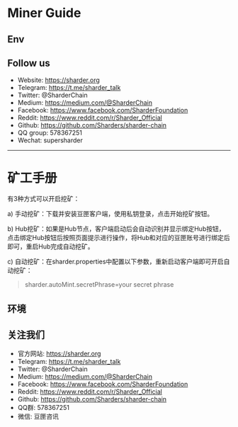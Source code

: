 # Miner Guide #


## Env ##
 

## Follow us ##
  - Website: https://sharder.org
  - Telegram: https://t.me/sharder_talk
  - Twitter: @SharderChain
  - Medium: https://medium.com/@SharderChain
  - Facebook: https://www.facebook.com/SharderFoundation
  - Reddit: https://www.reddit.com/r/Sharder_Official
  - Github: https://github.com/Sharders/sharder-chain
  - QQ group: 578367251
  - Wechat: supersharder

----

# 矿工手册 #

有3种方式可以开启挖矿：

a) 手动挖矿：下载并安装豆匣客户端，使用私钥登录，点击开始挖矿按钮。

b) Hub挖矿：如果是Hub节点，客户端启动后会自动识别并显示绑定Hub按钮，点击绑定Hub按钮后按照页面提示进行操作，将Hub和对应的豆匣账号进行绑定后即可，重启Hub完成自动挖矿。

c) 自动挖矿：在sharder.properties中配置以下参数，重新启动客户端即可开启自动挖矿：
> sharder.autoMint.secretPhrase=your secret phrase

## 环境 ##



## 关注我们 ##
  - 官方网站: https://sharder.org
  - Telegram: https://t.me/sharder_talk
  - Twitter: @SharderChain
  - Medium: https://medium.com/@SharderChain
  - Facebook: https://www.facebook.com/SharderFoundation
  - Reddit: https://www.reddit.com/r/Sharder_Official
  - Github: https://github.com/Sharders/sharder-chain
  - QQ群: 578367251
  - 微信: 豆匣咨讯
